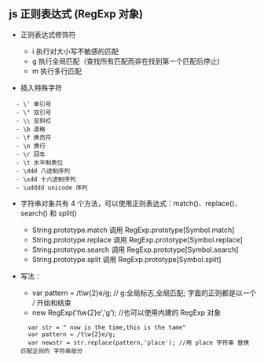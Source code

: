 ## js 正则表达式 (RegExp 对象)

* 正则表达式修饰符
  - i 执行对大小写不敏感的匹配
  - g 执行全局匹配（查找所有匹配而非在找到第一个匹配后停止)
  - m 执行多行匹配

* 插入特殊字符
```
  - \' 单引号
  - \" 双引号
  - \\ 反斜杠
  - \b 退格
  - \f 换页符
  - \n 换行
  - \r 回车
  - \t 水平制表位
  - \ddd 八进制序列
  - \xdd 十六进制序列
  - \udddd unicode 序列
```

* 字符串对象共有 4 个方法，可以使用正则表达式：match()、replace()、search() 和 split()
  - String.prototype.match 调用 RegExp.prototype[Symbol.match]
  - String.prototype.replace 调用 RegExp.prototype[Symbol.replace]
  - String.prototype.search 调用 RegExp.prototype[Symbol.search]
  - String.prototype.split 调用 RegExp.prototype[Symbol.split]

* 写法：
  - var pattern = /t\w{2}e/g;  // g:全局标志,全局匹配; 字面的正则都是以一个 / 开始和结束
  - new RegExp('t\\w{2}e','g');  //也可以使用内建的 RegExp 对象  
  ```
    var str = " now is the time,this is the tame"
    var pattern = /t\w{2}e/g;
    var newstr = str.replace(pattern,'place'); //用 place 字符串 替换 匹配正则的 字符串部分
  ```
